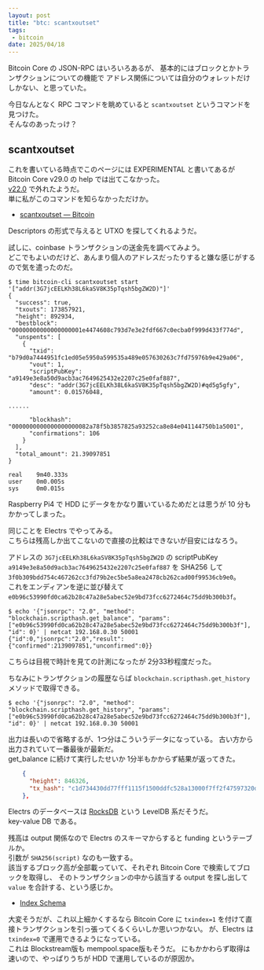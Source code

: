 ```yaml
---
layout: post
title: "btc: scantxoutset"
tags:
 - bitcoin
date: 2025/04/18
---
```


Bitcoin Core の JSON-RPC はいろいろあるが、
基本的にはブロックとかトランザクションについての機能で
アドレス関係については自分のウォレットだけしかない、と思っていた。

今日なんとなく RPC コマンドを眺めていると `scantxoutset` というコマンドを見つけた。  
そんなのあったっけ？

## scantxoutset

これを書いている時点でこのページには EXPERIMENTAL と書いてあるが Bitcoin Core v29.0 の help では出てこなかった。  
[v22.0](https://github.com/bitcoin/bitcoin/blob/247e9de62228bd1cb0e2fb5e3bd9a906b3056167/doc/release-notes/release-notes-22.0.md?plain=1#L440) で外れたようだ。  
単に私がこのコマンドを知らなかっただけか。

* [scantxoutset — Bitcoin](https://developer.bitcoin.org/reference/rpc/scantxoutset.html)

Descriptors の形式で与えると UTXO を探してくれるようだ。

試しに、coinbase トランザクションの送金先を調べてみよう。  
どこでもよいのだけど、あんまり個人のアドレスだったりすると嫌な感じがするので気を遣ったのだ。

```console
$ time bitcoin-cli scantxoutset start '["addr(3G7jcEELKh38L6kaSV8K35pTqsh5bgZW2D)"]'
{
  "success": true,
  "txouts": 173857921,
  "height": 892934,
  "bestblock": "00000000000000000001e4474608c793d7e3e2fdf667c0ecba0f999d433f774d",
  "unspents": [
    {
      "txid": "b79d0a7444951fc1ed05e5950a599535a489e057630263c7fd75976b9e429a06",
      "vout": 1,
      "scriptPubKey": "a9149e3e8a50d9acb3ac7649625432e2207c25e0faf887",
      "desc": "addr(3G7jcEELKh38L6kaSV8K35pTqsh5bgZW2D)#qd5g5gfy",
      "amount": 0.01576048,

......

      "blockhash": "0000000000000000000082a78f5b3857825a93252ca8e84e041144750b1a5001",
      "confirmations": 106
    }
  ],
  "total_amount": 21.39097851
}

real    9m40.333s
user    0m0.005s
sys     0m0.015s
```

Raspberry Pi4 で HDD にデータをかなり置いているためだとは思うが 10 分もかかってしまった。  

同じことを Electrs でやってみる。  
こちらは残高しか出てこないので直接の比較はできないが目安にはなろう。

アドレスの `3G7jcEELKh38L6kaSV8K35pTqsh5bgZW2D` の scriptPubKey `a9149e3e8a50d9acb3ac7649625432e2207c25e0faf887` を SHA256 して `3f0b309bdd754c467262cc3fd79b2ec5be5a8ea2478cb262cad00f99536cb9e0`。  
これをエンディアンを逆に並び替えて `e0b96c53990fd0ca62b28c47a28e5abec52e9bd73fcc6272464c75dd9b300b3f`。  

```console
$ echo '{"jsonrpc": "2.0", "method": "blockchain.scripthash.get_balance", "params": ["e0b96c53990fd0ca62b28c47a28e5abec52e9bd73fcc6272464c75dd9b300b3f"], "id": 0}' | netcat 192.168.0.30 50001
{"id":0,"jsonrpc":"2.0","result":{"confirmed":2139097851,"unconfirmed":0}}
```

こちらは目視で時計を見ての計測になったが 2分33秒程度だった。

ちなみにトランザクションの履歴ならば `blockchain.scripthash.get_history` メソッドで取得できる。

```console
$ echo '{"jsonrpc": "2.0", "method": "blockchain.scripthash.get_history", "params": ["e0b96c53990fd0ca62b28c47a28e5abec52e9bd73fcc6272464c75dd9b300b3f"], "id": 0}' | netcat 192.168.0.30 50001
```

出力は長いので省略するが、1つ分はこういうデータになっている。
古い方から出力されていて一番最後が最新だ。  
get_balance に続けて実行したせいか 1分半もかからず結果が返ってきた。

```json
    {
      "height": 846326,
      "tx_hash": "c1d734430dd77fff1115f1500ddfc528a13000f7ff2f47597320d426a51cb63d"
    },
```

Electrs のデータベースは [RocksDB](https://rocksdb.org/) という LevelDB 系だそうだ。  
key-value DB である。

残高は output 関係なので Electrs のスキーマからすると funding というテーブルか。  
引数が `SHA256(script)` なのも一致する。  
該当するブロック高が全部載っていて、それぞれ Bitcoin Core で検索してブロックを取得し、
そのトランザクションの中から該当する output を探し出して `value` を合計する、という感じか。

* [Index Schema](https://github.com/romanz/electrs/blob/v0.10.9/doc/schema.md)

大変そうだが、これ以上細かくするなら Bitcoin Core に `txindex=1` を付けて直接トランザクションを引っ張ってくるくらいしか思いつかない。
が、Electrs は `txindex=0` で運用できるようになっている。  
これは Blockstream版も mempool.space版もそうだ。
にもかかわらず取得は速いので、やっぱりうちが HDD で運用しているのが原因か。
